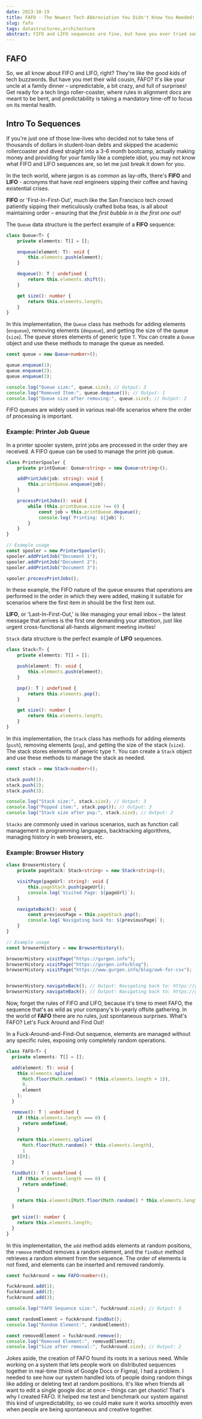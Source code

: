 ```yaml
---
date: 2023-10-19
title: FAFO - The Newest Tech Abbreviation You Didn't Know You Needed!
slug: fafo
tags: datastructures,architecture
abstract: FIFO and LIFO sequences are fine, but have you ever tried something as unpredictable and chaotic as FAFO
---
```


## FAFO

So, we all know about FIFO and LIFO, right? They're like the good kids of tech buzzwords. But have you met their wild cousin, FAFO? It's like your uncle at a family dinner – unpredictable, a bit crazy, and full of surprises! Get ready for a tech lingo roller-coaster, where rules in alignment docs are meant to be bent, and predictability is taking a mandatory time-off to focus on its mental health.

## Intro To Sequences

If you're just one of those low-lives who decided not to take tens of thousands of dollars in student-loan debts and skipped the academic rollercoaster and dived straight into a 3-6 month bootcamp, actually making money and providing for your family like a complete idiot, you may not know what FIFO and LIFO sequences are, so let me just break it down for you.

In the tech world, where jargon is as common as lay-offs, there's **FIFO** and **LIFO** - acronyms that have *real* engineers sipping their coffee and having existential crises.

**FIFO** or 'First-In-First-Out', much like the San Francisco tech crowd patiently sipping their meticulously crafted boba teas, is all about maintaining order – ensuring that the *first bubble in is the first one out!*

The `Queue` data structure is the perfect example of a **FIFO** sequence:

```typescript
class Queue<T> {
    private elements: T[] = [];

    enqueue(element: T): void {
        this.elements.push(element);
    }

    dequeue(): T | undefined {
        return this.elements.shift();
    }

    get size(): number {
        return this.elements.length;
    }
}
```

In this implementation, the `Queue` class has methods for adding elements (`enqueue`), removing elements (`dequeue`), and getting the size of the queue (`size`). The queue stores elements of generic type `T`. You can create a `Queue` object and use these methods to manage the queue as needed.

```typescript
const queue = new Queue<number>();

queue.enqueue(1);
queue.enqueue(2);
queue.enqueue(3);

console.log("Queue size:", queue.size); // Output: 3
console.log("Removed Item:", queue.dequeue()); // Output: 1
console.log("Queue size after removing:", queue.size); // Output: 2
```

FIFO queues are widely used in various real-life scenarios where the order of processing is important.

### Example: Printer Job Queue

In a printer spooler system, print jobs are processed in the order they are received. A FIFO queue can be used to manage the print job queue.

```typescript
class PrinterSpooler {
    private printQueue: Queue<string> = new Queue<string>();

    addPrintJob(job: string): void {
        this.printQueue.enqueue(job);
    }

    processPrintJobs(): void {
        while (this.printQueue.size !== 0) {
            const job = this.printQueue.dequeue();
            console.log(`Printing: ${job}`);
        }
    }
}

// Example usage
const spooler = new PrinterSpooler();
spooler.addPrintJob("Document 1");
spooler.addPrintJob("Document 2");
spooler.addPrintJob("Document 3");

spooler.processPrintJobs();
```

In these example, the FIFO nature of the queue ensures that operations are performed in the order in which they were added, making it suitable for scenarios where the first item in should be the first item out.

**LIFO**, or 'Last-In-First-Out,' is like managing your email inbox – the latest message that arrives is the first one demanding your attention, just like urgent cross-functional all-hands alignment meeting invites!

`Stack` data structure is the perfect example of **LIFO**  sequences.

```typescript
class Stack<T> {
    private elements: T[] = [];

    push(element: T): void {
        this.elements.push(element);
    }

    pop(): T | undefined {
        return this.elements.pop();
    }

    get size(): number {
        return this.elements.length;
    }
}
```

In this implementation, the `Stack` class has methods for adding elements (`push`), removing elements (`pop`), and getting the size of the stack (`size`). The stack stores elements of generic type `T`. You can create a `Stack` object and use these methods to manage the stack as needed.

```typescript
const stack = new Stack<number>();

stack.push(1);
stack.push(2);
stack.push(3);

console.log("Stack size:", stack.size); // Output: 3
console.log("Popped item:", stack.pop()); // Output: 3
console.log("Stack size after pop:", stack.size); // Output: 2
```

`Stacks` are commonly used in various scenarios, such as function call management in programming languages, backtracking algorithms, managing history in web browsers, etc.

### Example: Browser History

```typescript
class BrowserHistory {
    private pageStack: Stack<string> = new Stack<string>();

    visitPage(pageUrl: string): void {
        this.pageStack.push(pageUrl);
        console.log(`Visited Page: ${pageUrl}`);
    }

    navigateBack(): void {
        const previousPage = this.pageStack.pop();
        console.log(`Navigating back to: ${previousPage}`);
    }
}

// Example usage
const browserHistory = new BrowserHistory();

browserHistory.visitPage("https://gurgen.info");
browserHistory.visitPage("https://gurgen.info/blog");
browserHistory.visitPage("https://www.gurgen.info/blog/awk-for-csv");


browserHistory.navigateBack(); // Output: Navigating back to: https://gurgen.info/blog
browserHistory.navigateBack(); // Output: Navigating back to: https://gurgen.info
```

Now, forget the rules of FIFO and LIFO, because it's time to meet FAFO, the sequence that's as wild as your company's bi-yearly offsite gathering. In the world of **FAFO** there are no rules, just spontaneous surprises. What's FAFO? Let's Fuck Around and Find Out!

In a Fuck-Around-and-Find-Out sequence, elements are managed without any specific rules, exposing only completely random operations.

```typescript
class FAFO<T> {
  private elements: T[] = [];

  add(element: T): void {
    this.elements.splice(
      Math.floor(Math.random() * (this.elements.length + 1)),
      0,
      element
    );
  }

  remove(): T | undefined {
    if (this.elements.length === 0) {
      return undefined;
    }

    return this.elements.splice(
      Math.floor(Math.random() * this.elements.length),
      1
    )[0];
  }

  findOut(): T | undefined {
    if (this.elements.length === 0) {
      return undefined;
    }

    return this.elements[Math.floor(Math.random() * this.elements.length)];
  }

  get size(): number {
    return this.elements.length;
  }
}
```

In this implementation, the `add` method adds elements at random positions, the `remove` method removes a random element, and the `findOut` method retrieves a random element from the sequence. The order of elements is not fixed, and elements can be inserted and removed randomly.

```typescript
const fuckAround = new FAFO<number>();

fuckAround.add(1);
fuckAround.add(2);
fuckAround.add(3);

console.log("FAFO Sequence size:", fuckAround.size); // Output: 3

const randomElement = fuckAround.findOut();
console.log("Random Element:", randomElement);

const removedElement = fuckAround.remove();
console.log("Removed Element:", removedElement);
console.log("Size after removal:", fuckAround.size); // Output: 2
```

Jokes aside, the creation of FAFO found its roots in a serious need. While working on a system that lets people work on distributed sequences together in real-time (think of Google Docs or Figma), I had a problem. I needed to see how our system handled lots of people doing random things like adding or deleting text at random positions. It's like when friends all want to edit a single google doc at once – things can get chaotic! That's why I created FAFO. It helped me test and benchmark our system against this kind of unpredictability, so we could make sure it works smoothly even when people are being spontaneous and creative together.
